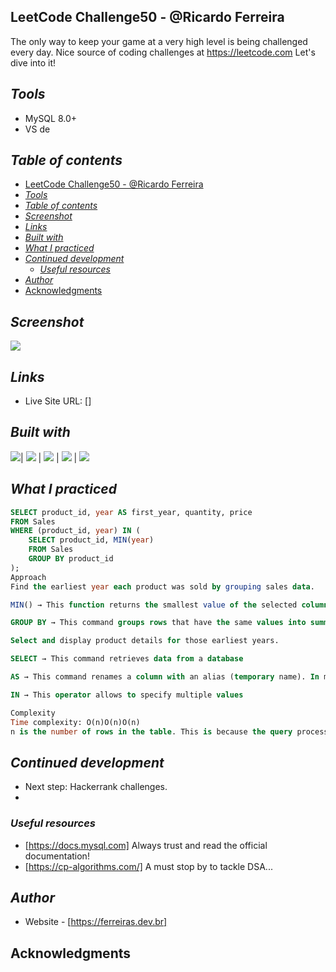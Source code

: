 ## LeetCode Challenge50 - @Ricardo Ferreira
The only way to keep your game at a very high level
is being challenged every day. Nice source of coding challenges at https://leetcode.com
Let's dive into it!
## _Tools_
- MySQL 8.0+
- VS de

## _Table of contents_
- [LeetCode Challenge50 - @Ricardo Ferreira](#leetcode-challenge50---ricardo-ferreira)
- [_Tools_](#tools)
- [_Table of contents_](#table-of-contents)
- [_Screenshot_](#screenshot)
- [_Links_](#links)
- [_Built with_](#built-with)
- [_What I practiced_](#what-i-practiced)
- [_Continued development_](#continued-development)
  - [_Useful resources_](#useful-resources)
- [_Author_](#author)
- [Acknowledgments](#acknowledgments)


## _Screenshot_
[![](./binarySearch.png)]()
## _Links_
- Live Site URL: [] 
## _Built with_

 ![](https://ferreiras.dev.br/assets/images/icons/mysql-official.svg)| ![](https://ferreiras.dev.br/assets/images/icons/git-scm-icon.svg) | ![](https://ferreiras.dev.br/assets/images/icons/icons8-intellij-idea.svg) | ![](https://ferreiras.dev.br/assets/images/icons/linux-original.svg) | ![](https://ferreiras.dev.br/assets/images/icons/icons8-visual-studio-code.svg)

 ## _What I practiced_
```sql
SELECT product_id, year AS first_year, quantity, price 
FROM Sales
WHERE (product_id, year) IN (
    SELECT product_id, MIN(year) 
    FROM Sales 
    GROUP BY product_id
);
Approach
Find the earliest year each product was sold by grouping sales data.

MIN() → This function returns the smallest value of the selected column

GROUP BY → This command groups rows that have the same values into summary rows, typically to perform aggregate functions on them

Select and display product details for those earliest years.

SELECT → This command retrieves data from a database

AS → This command renames a column with an alias (temporary name). In most database languages, we can skip the AS keyword and get the same result

IN → This operator allows to specify multiple values

Complexity
Time complexity: O(n)O(n)O(n)
n is the number of rows in the table. This is because the query processes each row in the table once to find the first year of every product sold.

``` 

## _Continued development_
- Next step: Hackerrank challenges.
- 
### _Useful resources_
- [https://docs.mysql.com] Always trust and read the official documentation!
- [https://cp-algorithms.com/]  A must stop by to tackle DSA...
## _Author_
- Website - [https://ferreiras.dev.br]  
## Acknowledgments
